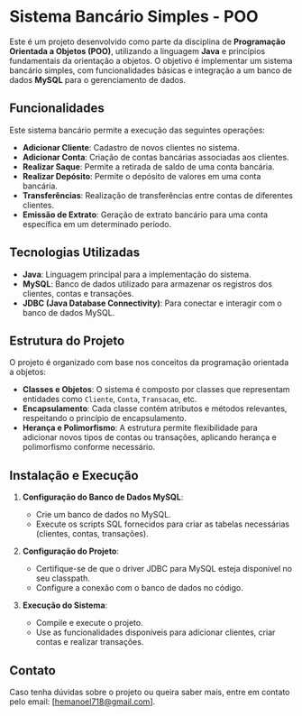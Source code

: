 # Sistema Bancário Simples - POO

Este é um projeto desenvolvido como parte da disciplina de **Programação Orientada a Objetos (POO)**, utilizando a linguagem **Java** e princípios fundamentais da orientação a objetos. O objetivo é implementar um sistema bancário simples, com funcionalidades básicas e integração a um banco de dados **MySQL** para o gerenciamento de dados.

## Funcionalidades

Este sistema bancário permite a execução das seguintes operações:

- **Adicionar Cliente**: Cadastro de novos clientes no sistema.
- **Adicionar Conta**: Criação de contas bancárias associadas aos clientes.
- **Realizar Saque**: Permite a retirada de saldo de uma conta bancária.
- **Realizar Depósito**: Permite o depósito de valores em uma conta bancária.
- **Transferências**: Realização de transferências entre contas de diferentes clientes.
- **Emissão de Extrato**: Geração de extrato bancário para uma conta específica em um determinado período.

## Tecnologias Utilizadas

- **Java**: Linguagem principal para a implementação do sistema.
- **MySQL**: Banco de dados utilizado para armazenar os registros dos clientes, contas e transações.
- **JDBC (Java Database Connectivity)**: Para conectar e interagir com o banco de dados MySQL.

## Estrutura do Projeto

O projeto é organizado com base nos conceitos da programação orientada a objetos:

- **Classes e Objetos**: O sistema é composto por classes que representam entidades como `Cliente`, `Conta`, `Transacao`, etc.
- **Encapsulamento**: Cada classe contém atributos e métodos relevantes, respeitando o princípio de encapsulamento.
- **Herança e Polimorfismo**: A estrutura permite flexibilidade para adicionar novos tipos de contas ou transações, aplicando herança e polimorfismo conforme necessário.
  
## Instalação e Execução

1. **Configuração do Banco de Dados MySQL**: 
   - Crie um banco de dados no MySQL.
   - Execute os scripts SQL fornecidos para criar as tabelas necessárias (clientes, contas, transações).

2. **Configuração do Projeto**:
   - Certifique-se de que o driver JDBC para MySQL esteja disponível no seu classpath.
   - Configure a conexão com o banco de dados no código.

3. **Execução do Sistema**:
   - Compile e execute o projeto.
   - Use as funcionalidades disponíveis para adicionar clientes, criar contas e realizar transações.

## Contato

Caso tenha dúvidas sobre o projeto ou queira saber mais, entre em contato pelo email: [hemanoel718@gmail.com].
